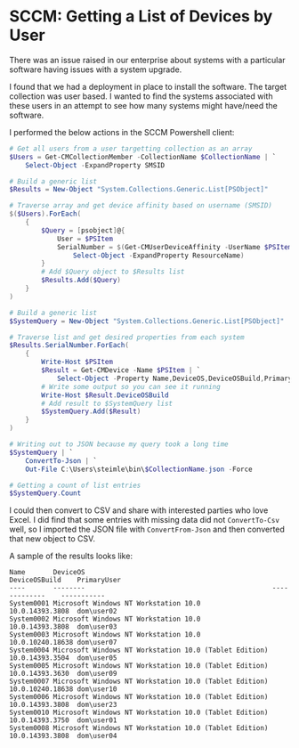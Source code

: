 # SCCM: Getting a List of Devices by User

There was an issue raised in our enterprise about systems with a particular software having issues with a system upgrade.

I found that we had a deployment in place to install the software. The target collection was user based. I wanted to find the systems associated with these users in an attempt to see how many systems might have/need the software.

I performed the below actions in the SCCM Powershell client:

```powershell
# Get all users from a user targetting collection as an array
$Users = Get-CMCollectionMember -CollectionName $CollectionName | `
    Select-Object -ExpandProperty SMSID

# Build a generic list
$Results = New-Object "System.Collections.Generic.List[PSObject]"

# Traverse array and get device affinity based on username (SMSID)
$($Users).ForEach(
    {
        $Query = [psobject]@{
            User = $PSItem
            SerialNumber = $(Get-CMUserDeviceAffinity -UserName $PSItem | `
                Select-Object -ExpandProperty ResourceName)
        }
        # Add $Query object to $Results list
        $Results.Add($Query)
    }
)

# Build a generic list
$SystemQuery = New-Object "System.Collections.Generic.List[PSObject]"

# Traverse list and get desired properties from each system
$Results.SerialNumber.ForEach(
    {
        Write-Host $PSItem
        $Result = Get-CMDevice -Name $PSItem | `
            Select-Object -Property Name,DeviceOS,DeviceOSBuild,PrimaryUser
        # Write some output so you can see it running
        Write-Host $Result.DeviceOSBuild
        # Add result to $SystemQuery list
        $SystemQuery.Add($Result)
    }
)

# Writing out to JSON because my query took a long time
$SystemQuery | `
    ConvertTo-Json | `
    Out-File C:\Users\steimle\bin\$CollectionName.json -Force

# Getting a count of list entries
$SystemQuery.Count
```

I could then convert to CSV and share with interested parties who love Excel. I did find that some entries with missing data did not ``ConvertTo-Csv`` well, so I imported the JSON file with ``ConvertFrom-Json`` and then converted that new object to CSV.

A sample of the results looks like:
 
```
Name       DeviceOS                                               DeviceOSBuild    PrimaryUser
----       --------                                               -------------    -----------
System0001 Microsoft Windows NT Workstation 10.0                  10.0.14393.3808  dom\user02
System0002 Microsoft Windows NT Workstation 10.0                  10.0.14393.3808  dom\user03
System0003 Microsoft Windows NT Workstation 10.0                  10.0.10240.18638 dom\user07
System0004 Microsoft Windows NT Workstation 10.0 (Tablet Edition) 10.0.14393.3504  dom\user05
System0005 Microsoft Windows NT Workstation 10.0 (Tablet Edition) 10.0.14393.3630  dom\user09
System0007 Microsoft Windows NT Workstation 10.0 (Tablet Edition) 10.0.10240.18638 dom\user10
System0006 Microsoft Windows NT Workstation 10.0 (Tablet Edition) 10.0.14393.3808  dom\user23
System0010 Microsoft Windows NT Workstation 10.0 (Tablet Edition) 10.0.14393.3750  dom\user01
System0008 Microsoft Windows NT Workstation 10.0 (Tablet Edition) 10.0.14393.3808  dom\user04
```
